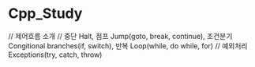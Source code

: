 # Cpp_Study
// 제어흐름 소개
// 중단 Halt, 점프 Jump(goto, break, continue), 조건분기 Congitional branches(if, switch), 반복 Loop(while, do while, for)
// 예외처리 Exceptions(try, catch, throw)
